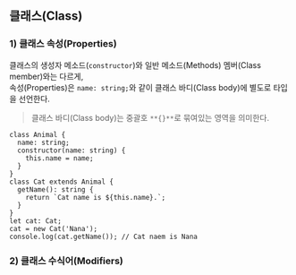 ## 클래스(Class)

### 1) 클래스 속성(Properties)

클래스의 생성자 메소드(`constructor`)와 일반 메소드(Methods) 멤버(Class member)와는 다르게,  
속성(Properties)은 `name: string;`와 같이 클래스 바디(Class body)에 별도로 타입을 선언한다.

> 클래스 바디(Class body)는 중괄호 `**{}**`로 묶여있는 영역을 의미한다.

```tsx
class Animal {
  name: string;
  constructor(name: string) {
    this.name = name;
  }
}
class Cat extends Animal {
  getName(): string {
    return `Cat name is ${this.name}.`;
  }
}
let cat: Cat;
cat = new Cat('Nana');
console.log(cat.getName()); // Cat naem is Nana
```

### 2) 클래스 수식어(Modifiers)
